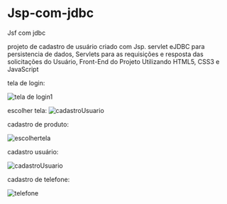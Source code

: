# Jsp-com-jdbc
Jsf com jdbc

projeto de cadastro de usuário criado com Jsp. servlet eJDBC para persistencia de dados, Servlets para as requisições e resposta das solicitações do Usuário, Front-End do Projeto Utilizando HTML5, CSS3 e JavaScript


tela de login:

![tela de login1](https://user-images.githubusercontent.com/55764024/119410361-1e6a7200-bcbf-11eb-85ff-69b9b6c1b98d.png)


escolher tela:
![cadastroUsuario](https://user-images.githubusercontent.com/55764024/119410479-4a85f300-bcbf-11eb-8a62-ac295a94ba14.png)


cadastro de produto:

![escolhertela](https://user-images.githubusercontent.com/55764024/119410395-2e825180-bcbf-11eb-9b70-b874f10f042d.png)


cadastro usuário:

![cadastroUsuario](https://user-images.githubusercontent.com/55764024/119410522-5e315980-bcbf-11eb-861a-8b25adf0dc03.png)


cadastro de telefone: 

![telefone](https://user-images.githubusercontent.com/55764024/119410580-75704700-bcbf-11eb-8b1b-d80f4f615a2b.png)

